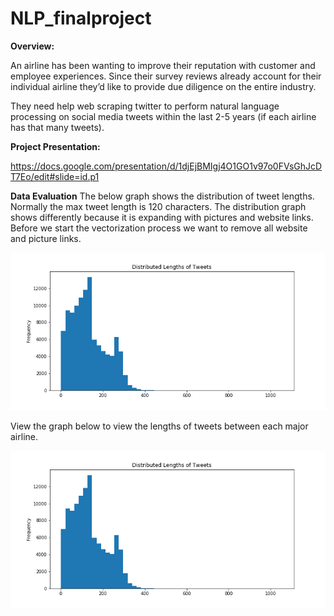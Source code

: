 # NLP_finalproject

**Overview:**

An airline has been wanting to improve their reputation with customer and employee experiences.  Since their survey reviews already account for their individual airline they’d like to provide due diligence on the entire industry.

They need help web scraping twitter to perform natural language processing on social media tweets within the last 2-5 years (if each airline has that many tweets).

**Project Presentation:**

https://docs.google.com/presentation/d/1djEjBMIgj4O1GO1v97o0FVsGhJcDT7Eo/edit#slide=id.p1

**Data Evaluation**
The below graph shows the distribution of tweet lengths. Normally the max tweet length is 120 characters. The distribution graph shows differently because it is expanding with pictures and website links. Before we start the vectorization process we want to remove all website and picture links.

![](images/DistLenofTweets.png)

View the graph below to view the lengths of tweets between each major airline. 

![](images/DistLenofTweetsAirlines.png)
